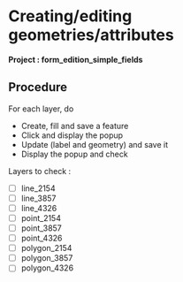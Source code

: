 # Creating/editing geometries/attributes

**Project : form_edition_simple_fields**

## Procedure

For each layer, do
* Create, fill and save a feature
* Click and display the popup
* Update (label and geometry) and save it
* Display the popup and check

Layers to check :

* [ ] line_2154
* [ ] line_3857
* [ ] line_4326
* [ ] point_2154
* [ ] point_3857
* [ ] point_4326
* [ ] polygon_2154
* [ ] polygon_3857
* [ ] polygon_4326
